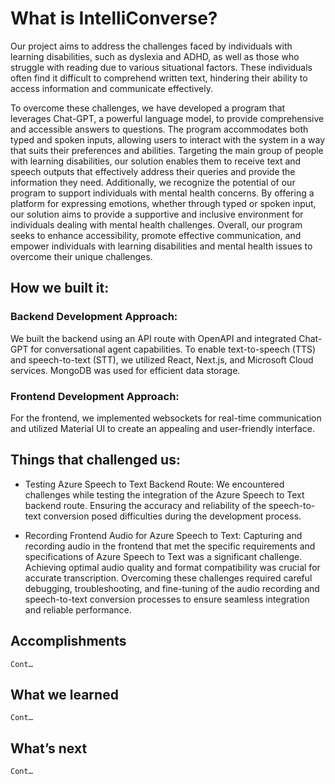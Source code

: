 # What is IntelliConverse?
Our project aims to address the challenges faced by individuals with learning disabilities, such as dyslexia and ADHD, as well as those who struggle with reading due to various situational factors. These individuals often find it difficult to comprehend written text, hindering their ability to access information and communicate effectively.

To overcome these challenges, we have developed a program that leverages Chat-GPT, a powerful language model, to provide comprehensive and accessible answers to questions. The program accommodates both typed and spoken inputs, allowing users to interact with the system in a way that suits their preferences and abilities.
Targeting the main group of people with learning disabilities, our solution enables them to receive text and speech outputs that effectively address their queries and provide the information they need. Additionally, we recognize the potential of our program to support individuals with mental health concerns. By offering a platform for expressing emotions, whether through typed or spoken input, our solution aims to provide a supportive and inclusive environment for individuals dealing with mental health challenges.
Overall, our program seeks to enhance accessibility, promote effective communication, and empower individuals with learning disabilities and mental health issues to overcome their unique challenges.

## How we built it:
### Backend Development Approach:
We built the backend using an API route with OpenAPI and integrated Chat-GPT for conversational agent capabilities. To enable text-to-speech (TTS) and speech-to-text (STT), we utilized React, Next.js, and Microsoft Cloud services. MongoDB was used for efficient data storage.
### Frontend Development Approach:
For the frontend, we implemented websockets for real-time communication and utilized Material UI to create an appealing and user-friendly interface.

## Things that challenged us:
-	Testing Azure Speech to Text Backend Route: We encountered challenges while testing the integration of the Azure Speech to Text backend route. Ensuring the accuracy and reliability of the speech-to-text conversion posed difficulties during the development process.

-	Recording Frontend Audio for Azure Speech to Text: Capturing and recording audio in the frontend that met the specific requirements and specifications of Azure Speech to Text was a significant challenge. Achieving optimal audio quality and format compatibility was crucial for accurate transcription.
Overcoming these challenges required careful debugging, troubleshooting, and fine-tuning of the audio recording and speech-to-text conversion processes to ensure seamless integration and reliable performance.

## Accomplishments
	Cont…
## What we learned
	Cont…
## What’s next
	Cont…

